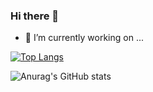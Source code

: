 ### Hi there 👋

- 🔭 I’m currently working on ...

[![Top Langs](https://github-readme-stats.vercel.app/api/top-langs/?username=Joebig7)](https://github.com/anuraghazra/github-readme-stats)


![Anurag's GitHub stats](https://github-readme-stats.vercel.app/api?username=Joebig7&count_private=true&show_icons=true&theme=onedark&layout=compact)

